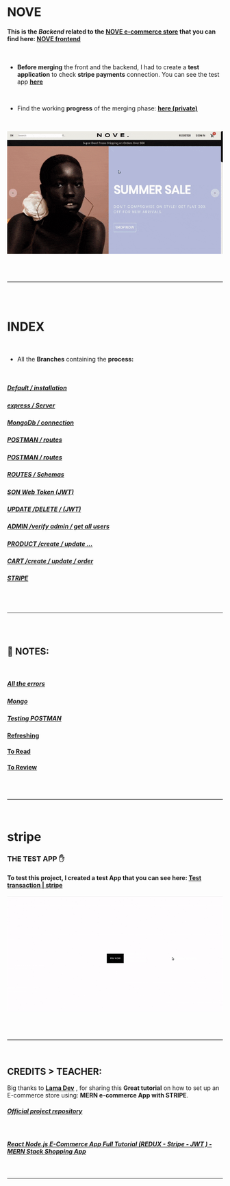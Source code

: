  <!-- 
First we will turn on the server inside VISUAL STUDIO, after this we will launch POSTMAN and log in MONGO.

in Order to start testing the different HTTP REQUEST
we will need to log in with the 'log in user' from below, but if we dont have any user, we will have 
to register 1, we can first add a user and then go
to mongo and change the admin from false to true, so  that we will have permissions to create products
etc, the other user that we will create will be a normal user with no special permission





REGISTER


POST

http://localhost:4000/api/auth/register

body
raw
json

{"username": "flowerzap",
"email": "flowerzap@gmail.com",
"password": "sohajn"
 }

click:send

------------------------
LOGIN


METHOD: POST

http://localhost:4000/api/auth/login

body
raw
json

{"username": "flowerzap",
"password": "sohajn"
 }

click:send

after that you will get a token inside the result in the pretty  on the bottom of postman

{
    "_id": "619b7ea02ded069f34d91fa6",
    "username": "flowerzap",
    "email": "flowerzap@gmail.com",
    "isAdmin": true,
    "createdAt": "2021-11-22T11:27:28.428Z",
    "updatedAt": "2021-11-22T11:27:28.428Z",
    "__v": 0,
    "accessToken": "eyJhbGciOiJIUzI1NiIsInR5cCI6IkpXVCJ9.eyJpZCI6IjYxOWI3ZWEwMmRlZDA2OWYzNGQ5MWZhNiIsImlzQWRtaW4iOnRydWUsImlhdCI6MTYzNzY3ODAwMCwiZXhwIjoxNjM3OTM3MjAwfQ.mVnN_T3HUEW1xZip5ENI_cfyMBSHtz_irhVceUkPf9s"
}

So grab the token and use it in the following steps

-------------

GET USER

the id in each of the following request has to match the freshly created and logged user,

so use the users ID and the respective token to that user.

METHOD: GET

http://localhost:4000/api/users/find/619b7ea02ded069f34d91fa6


body
raw
json

{
   "username": "flowerzap"
 }

Header

key:token

value: bearer eyJhbGciOiJIUzI1NiIsInR5cCI6IkpXVCJ9.eyJpZCI6IjYxOWI3ZWEwMmRlZDA2OWYzNGQ5MWZhNiIsImlzQWRtaW4iOnRydWUsImlhdCI6MTYzNzU4MDU3NywiZXhwIjoxNjM3ODM5Nzc3fQ.7S0U12s-DlT4nxZyJ4_5oBXJe6BhbcDFrxQhkUjmpTw

result

{
    "others": {
        "_id": "619b7ea02ded069f34d91fa6",
        "username": "flowerzap",
        "email": "flowerzap@gmail.com",
        "isAdmin": true,
        "createdAt": "2021-11-22T11:27:28.428Z",
        "updatedAt": "2021-11-22T11:27:28.428Z",
        "__v": 0
    }
}


----------------------

GET ALL USERS

GET

http://localhost:4000/api/users?new=true

body
raw
json

{
   "username": "flowerzap"
 }

Header

key:token

value: bearer eyJhbGciOiJIUzI1NiIsInR5cCI6IkpXVCJ9.eyJpZCI6IjYxOWI3ZWEwMmRlZDA2OWYzNGQ5MWZhNiIsImlzQWRtaW4iOnRydWUsImlhdCI6MTYzNzU4MDU3NywiZXhwIjoxNjM3ODM5Nzc3fQ.7S0U12s-DlT4nxZyJ4_5oBXJe6BhbcDFrxQhkUjmpTw

result

[
    {
        "_id": "619b7ea02ded069f34d91fa6",
        "username": "flowerzap",
        "email": "flowerzap@gmail.com",
        "password": "U2FsdGVkX1+Ys7Jmz3+Lfy3mScpwAkn7hd/wfbCtGUE=",
        "isAdmin": true,
        "createdAt": "2021-11-22T11:27:28.428Z",
        "updatedAt": "2021-11-22T11:27:28.428Z",
        "__v": 0
    }
]


-----------------




USER STATS

GET

http://localhost:4000/api/users/stats

body
raw
json

{
   "username": "flowerzap"
 }

Header

key:token

value: bearer eyJhbGciOiJIUzI1NiIsInR5cCI6IkpXVCJ9.eyJpZCI6IjYxOWI3ZWEwMmRlZDA2OWYzNGQ5MWZhNiIsImlzQWRtaW4iOnRydWUsImlhdCI6MTYzNzU4MDU3NywiZXhwIjoxNjM3ODM5Nzc3fQ.7S0U12s-DlT4nxZyJ4_5oBXJe6BhbcDFrxQhkUjmpTw

result

Will show you how many users in the current year but it depends if you added the following inside the user.js:
 const lastYear = new Date(date.setFullYear(date.getFullYear() - 2));

 the 2 means in 2020, you can test it by changing the year of a random user inside mongo

  {
        "_id": 11,
        "total": 1
    }





------------------------

ADD PRODUCT

POST

http://localhost:4000/api/users/stats

body
raw
json

{
"title": "alexander mcqueen",
"desc":  "testo",
"img": "test",
"categories": ["tshirt", "man"],
"size": "L",
"color": "gray",
"price": 148
}



Header

key:token
value: bearer eyJhbGciOiJIUzI1NiIsInR5cCI6IkpXVCJ9.eyJpZCI6IjYxOWI3ZWEwMmRlZDA2OWYzNGQ5MWZhNiIsImlzQWRtaW4iOnRydWUsImlhdCI6MTYzNzU4MDU3NywiZXhwIjoxNjM3ODM5Nzc3fQ.7S0U12s-DlT4nxZyJ4_5oBXJe6BhbcDFrxQhkUjmpTw



 ----------------------


Photographs for projects


FOOD and objects ----------

https://unsplash.com/@imdauphong

general
https://unsplash.com/collections/75589301/bon-apetite

https://unsplash.com/@ikredenets
https://unsplash.com/photos/Jm_SqbqZYkY
https://unsplash.com/photos/DHaZQh7hR2U

https://unsplash.com/photos/xLS_W6RVx-8

https://unsplash.com/@wendish

https://unsplash.com/@stilclassics

https://unsplash.com/@charlesdeluvio

Christmas
https://unsplash.com/@samhoajti


PLACES ---------

https://unsplash.com/@spoelee4



PEOPLE ---------

https://unsplash.com/photos/BVJ5e-Z2zEk
https://unsplash.com/photos/n3GxXpVcTpI

beautiful black women
https://unsplash.com/@raphaellovaski
https://unsplash.com/photos/88IOcZz53eg
https://unsplash.com/photos/Tfbw4CFFPaY

https://unsplash.com/photos/DTdkZzXYhKI

https://unsplash.com/@dynamicwang
https://unsplash.com/photos/ISrx6MJ7XXI

---

https://unsplash.com/@kirsimakov

---

https://unsplash.com/@ronmcclenny

---

https://unsplash.com/photos/WJ85c_l6JSE

---

https://unsplash.com/photos/aU_eOcelLhQ


# 🐝

# Let's Begin!

## 1. Install the dependencies

```javascript
// copy and paste the following
npm install @material-ui/core @material-ui/icons   react-router-dom node-sass@4.14.1 styled-components

// npm i styled-components
```

 <br>


### Lets start by creating the pages folder

- create the pages folder
- inside of it, create the Home.jsx

<br>

> Here you can see how the [**emmet extension**](https://code.visualstudio.com/docs/editor/emmet) auto complete and automatically create the import on top of the file

 
<br>

 
 
  [<img src="img/postman-issue-related-to-postman-browser__.gif"/>]()
  


  
  https://code.visualstudio.com/docs/editor/workspace-trust
  

  Un "Bearer Token" est un JSON Web Token dont le rôle est d'indiquer que l'utilisateur qui accède aux ressources est bien authentifié. ... Cet attribut permet d'indiquer que l'accès à ce controller (et donc les méthodes qui le composent) ne peut se faire que si l'utilisateur est authentifié.
------------------------


What is req body in Express?


The req. body object allows you to access data in a string or JSON object from the client side. You generally use the req. body object to receive data through POST and PUT requests in the Express server. ... body object into the console results in the user's email and password.

  -->

  <br>
  <br>

# NOVE

#### This is the _Backend_ related to the <u>NOVE e-commerce store</u> that you can find here: [NOVE frontend](https://github.com/nadiamariduena/react-mern-21-frontend)

<br>

- **Before merging** the front and the backend, I had to create a **test application** to check **stripe payments** connection. You can see the test app **[here](#stripe)**

<br>

- Find the working **progress** of the merging phase: **[here (private)](https://github.com/nadiamariduena/merging-back-frontend-mern2021)**

<br>

[<img src="img/nove-store1.gif"/>](https://react-mern-21-frontend-custom-router1.vercel.app/)

<br><br>

---

<br>

<br>

# INDEX

<br>

- All the **Branches** containing the **process:**

<br>

##### [Default / installation](https://github.com/nadiamariduena/react-mern-21-backend/tree/default-1)

##### [express / Server](https://github.com/nadiamariduena/react-mern-21-backend/tree/default2-express)

##### [MongoDb / connection](https://github.com/nadiamariduena/react-mern-21-backend/tree/default3-mongoDB-init)

##### [POSTMAN / routes ](https://github.com/nadiamariduena/react-mern-21-backend/tree/routes-4-default)

##### [POSTMAN / routes ](https://github.com/nadiamariduena/react-mern-21-backend/tree/shemas-5)

##### [ROUTES / Schemas ](https://github.com/nadiamariduena/react-mern-21-backend/tree/6-register-and-logout)

##### [SON Web Token (JWT) ](https://github.com/nadiamariduena/react-mern-21-backend/tree/7token-integration-secret-key)

##### [UPDATE /DELETE / (JWT) ](https://github.com/nadiamariduena/react-mern-21-backend/tree/8-update-router-and-middleware-token-bearerr)

##### [ADMIN /verify admin / get all users ](https://github.com/nadiamariduena/react-mern-21-backend/tree/9-admin-permissions-verify-admin-delete-update)

##### [PRODUCT /create / update ... ](https://github.com/nadiamariduena/react-mern-21-backend/tree/10-products-categories)

##### [CART /create / update / order ](https://github.com/nadiamariduena/react-mern-21-backend/tree/11-cart-and-order)

##### [STRIPE ](https://github.com/nadiamariduena/react-mern-21-backend/tree/12-STRIPE-END)

<br><br>

---

<br>

<br>

## 📓 NOTES:

<br>

##### [All the errors](https://github.com/nadiamariduena/react-mern-21-backend/blob/master/a_ERRORS.md)

##### [Mongo](https://github.com/nadiamariduena/react-mern-21-backend/blob/master/a_MONGO-TOPICS.md)

##### [Testing POSTMAN](https://github.com/nadiamariduena/react-mern-21-backend/blob/master/a_POSTMAN.md)

#### [Refreshing ](https://github.com/nadiamariduena/react-mern-21-backend/blob/master/a_REFRESH.md)

#### [To Read ](https://github.com/nadiamariduena/react-mern-21-backend/blob/master/a_TOREAD_.md)

#### [To Review](https://github.com/nadiamariduena/react-mern-21-backend/blob/master/a_To-REVIEW.md)

<br>

<br>
<hr>
<br>

# stripe

### THE TEST APP ✋

#### To test this project, I created a test App that you can see here: [Test transaction | stripe](https://github.com/nadiamariduena/test-transaction-mern2021)

[<img src="img/history-success.gif"/>](https://github.com/nadiamariduena/test-transaction-mern2021)

<br>

<br>
<hr>
<br>

## CREDITS > TEACHER:

Big thanks to **[Lama Dev](https://www.youtube.com/channel/UCOxWrX5MIdXIeRNaXC3sqIg)** , for sharing this **Great tutorial** on how to set up an E-commerce store using: **MERN e-commerce App with STRIPE**.

##### [Official project repository](https://github.com/safak/youtube/tree/mern-ecommerce-app)

<br>

##### [React Node.js E-Commerce App Full Tutorial (REDUX - Stripe - JWT ) - MERN Stack Shopping App](https://youtu.be/y66RgYMAgSo)

<br>
<hr>
<br>
